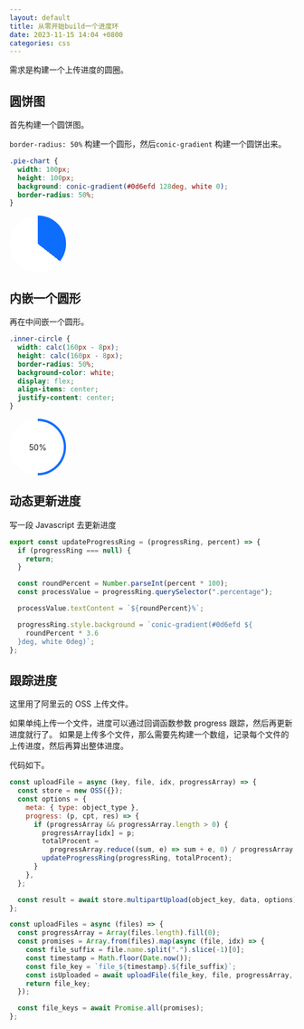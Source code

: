 ```yaml
---
layout: default
title: 从零开始build一个进度环
date: 2023-11-15 14:04 +0800
categories: css
---
```


需求是构建一个上传进度的圆圈。

## 圆饼图

首先构建一个圆饼图。

`border-radius: 50%` 构建一个圆形，然后`conic-gradient` 构建一个圆饼出来。

```css
.pie-chart {
  width: 100px;
  height: 100px;
  background: conic-gradient(#0d6efd 128deg, white 0);
  border-radius: 50%;
}
```

<div style="width: 100px; height: 100px; background: conic-gradient(#0d6efd 128deg, white 0); border-radius: 50%; margin-bottom: 16px;"></div>

## 内嵌一个圆形

再在中间嵌一个圆形。

```css
.inner-circle {
  width: calc(160px - 8px);
  height: calc(160px - 8px);
  border-radius: 50%;
  background-color: white;
  display: flex;
  align-items: center;
  justify-content: center;
}
```

<div style="width: 100px; height: 100px; background: conic-gradient(#0d6efd 180deg, white 0); border-radius: 50%; display: flex; align-items: center; justify-content: center; margin-bottom: 16px;">
  <div style="width: 92px; height: 92px; background-color: white; border-radius: 50%; display: flex; align-items: center; justify-content: center;">
    50%
  </div>
</div>

## 动态更新进度

写一段 Javascript 去更新进度

```javascript
export const updateProgressRing = (progressRing, percent) => {
  if (progressRing === null) {
    return;
  }

  const roundPercent = Number.parseInt(percent * 100);
  const processValue = progressRing.querySelector(".percentage");

  processValue.textContent = `${roundPercent}%`;

  progressRing.style.background = `conic-gradient(#0d6efd ${
    roundPercent * 3.6
  }deg, white 0deg)`;
};
```

## 跟踪进度

这里用了阿里云的 OSS 上传文件。

如果单纯上传一个文件，进度可以通过回调函数参数 progress 跟踪，然后再更新进度就行了。
如果是上传多个文件，那么需要先构建一个数组，记录每个文件的上传进度，然后再算出整体进度。

代码如下。

```javascript
const uploadFile = async (key, file, idx, progressArray) => {
  const store = new OSS({});
  const options = {
    meta: { type: object_type },
    progress: (p, cpt, res) => {
      if (progressArray && progressArray.length > 0) {
        progressArray[idx] = p;
        totalProcent =
          progressArray.reduce((sum, e) => sum + e, 0) / progressArray.length;
        updateProgressRing(progressRing, totalProcent);
      }
    },
  };

  const result = await store.multipartUpload(object_key, data, options);
};

const uploadFiles = async (files) => {
  const progressArray = Array(files.length).fill(0);
  const promises = Array.from(files).map(async (file, idx) => {
    const file_suffix = file.name.split(".").slice(-1)[0];
    const timestamp = Math.floor(Date.now());
    const file_key = `file_${timestamp}.${file_suffix}`;
    const isUploaded = await uploadFile(file_key, file, progressArray, idx);
    return file_key;
  });

  const file_keys = await Promise.all(promises);
};
```
